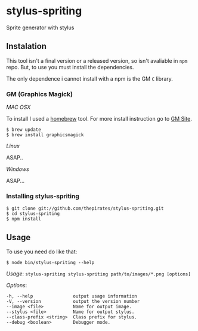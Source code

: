 stylus-spriting
===============

Sprite generator with stylus

Instalation
-----------

This tool isn't a final version or a released version, so isn't avaliable in ```npm``` repo. But, to use you must install the dependencies.

The only dependence i cannot install with a npm is the GM ```C``` library.

### GM (Graphics Magick)

_MAC OSX_

To install I used a [homebrew](http://mxcl.github.com/homebrew/) tool. For more install instruction go to [GM Site](http://www.graphicsmagick.org/).

	$ brew update
	$ brew install graphicsmagick

_Linux_

ASAP..

_Windows_

ASAP...

### Installing stylus-spriting

	$ git clone git://github.com/thepirates/stylus-spriting.git
	$ cd stylus-spriting
	$ npm install

Usage
-----

To use you need do like that:

	$ node bin/stylus-spriting --help


*Usage*: ```stylus-spriting stylus-spriting path/to/images/*.png [options]```

*Options*:

    -h, --help               output usage information
    -V, --version            output the version number
    --image <file>           Name for output image.
    --stylus <file>          Name for output stylus.
    --class-prefix <string>  Class prefix for stylus.
    --debug <boolean>        Debugger mode.